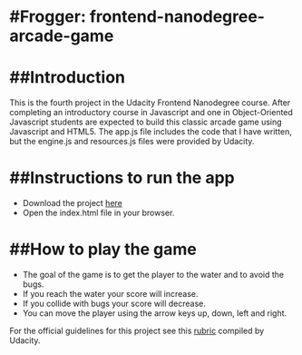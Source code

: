 #Frogger: frontend-nanodegree-arcade-game
===============================
##Introduction
===============================
This is the fourth project in the Udacity Frontend Nanodegree course. After completing an introductory course in Javascript and one in Object-Oriented Javascript students are expected to build this classic arcade game using Javascript and HTML5. The app.js file includes the code that I have written, but the engine.js and resources.js files were provided by Udacity.

##Instructions to run the app
===============================
* Download the project [here](https://github.com/ninalouw/frontend-nanodegree-arcade-game)
* Open the index.html file in your browser.

##How to play the game
===============================
* The goal of the game is to get the player to the water and to avoid the bugs.
* If you reach the water your score will increase.
* If you collide with bugs your score will decrease.
* You can move the player using the arrow keys up, down, left and right.

For the official guidelines for this project see this [rubric](https://review.udacity.com/#!/projects/2696458597/rubric) compiled by Udacity.